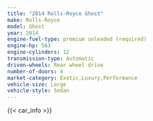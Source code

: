 ```yaml
---
title: "2014 Rolls-Royce Ghost"
make: Rolls-Royce
model: Ghost
year: 2014
engine-fuel-type: premium unleaded (required)
engine-hp: 563
engine-cylinders: 12
transmission-type: Automatic
driven-wheels: Rear wheel drive
number-of-doors: 4
market-category: Exotic,Luxury,Performance
vehicle-size: Large
vehicle-style: Sedan
---
```


{{< car_info >}}
